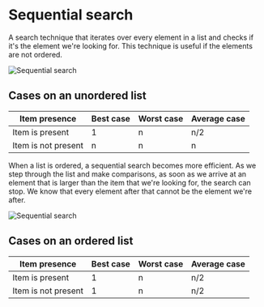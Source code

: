 # Sequential search

A search technique that iterates over every element in a list and checks if it's the element we're looking for. This technique is useful if the elements are not ordered.

![Sequential search](../pics/sequential-search1.png)

## Cases on an unordered list

| Item presence         | Best case | Worst case | Average case |
| -------------         | --------- | ---------- | ------------ |
| Item is present       | 1         | n          | n/2          |
| Item is not present   | n         | n          | n            |

When a list is ordered, a sequential search becomes more efficient. As we step through the list and make comparisons, as soon as we arrive at an element that is larger than the item that we're looking for, the search can stop. We know that every element after that cannot be the element we're after.

![Sequential search](../pics/sequential-search2.png)

## Cases on an ordered list

| Item presence         | Best case | Worst case | Average case |
| -------------         | --------- | ---------- | ------------ |
| Item is present       | 1         | n          | n/2          |
| Item is not present   | 1         | n          | n/2          |